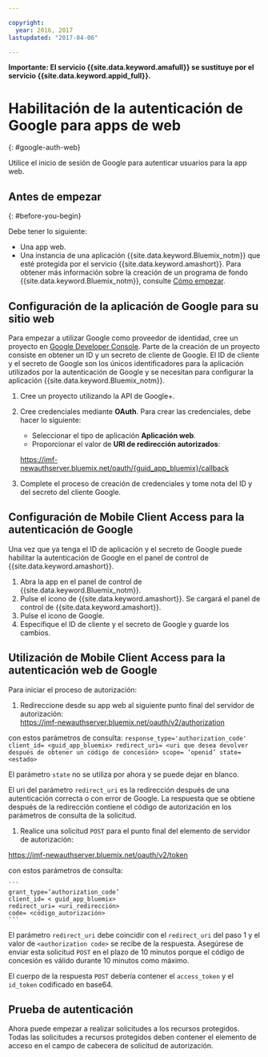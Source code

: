 ```yaml
---

copyright:
  year: 2016, 2017
lastupdated: "2017-04-06"

---
```


**Importante: El servicio {{site.data.keyword.amafull}} se sustituye por el servicio {{site.data.keyword.appid_full}}.**

# Habilitación de la autenticación de Google para apps de web
{: #google-auth-web}

Utilice el inicio de sesión de Google para autenticar usuarios para la app web.


## Antes de empezar
{: #before-you-begin}

Debe tener lo siguiente:
* Una app web.
* Una instancia de una aplicación {{site.data.keyword.Bluemix_notm}} que esté protegida por el servicio {{site.data.keyword.amashort}}. Para obtener más información sobre la creación de un programa de fondo {{site.data.keyword.Bluemix_notm}}, consulte [Cómo empezar](index.html).

## Configuración de la aplicación de Google para su sitio web
Para empezar a utilizar Google como proveedor de identidad, cree un proyecto en [Google Developer Console](https://console.developers.google.com). Parte de la creación de un proyecto consiste en obtener un ID y un secreto de cliente de Google. El ID de cliente y el secreto de Google son los únicos identificadores para la aplicación utilizados por la autenticación de Google y se necesitan para configurar la aplicación {{site.data.keyword.Bluemix_notm}}.

1. Cree un proyecto utilizando la API de Google+.
1. Cree credenciales mediante **OAuth**. Para crear las credenciales, debe hacer lo siguiente:
    * Seleccionar el tipo de aplicación **Aplicación web**.
    * Proporcionar el valor de **URI de redirección autorizados**:

     https://imf-newauthserver.bluemix.net/oauth/{guid_app_bluemix}/callback
1. Complete el proceso de creación de credenciales y tome nota del ID y del secreto del cliente Google.


## Configuración de Mobile Client Access para la autenticación de Google
Una vez que ya tenga el ID de aplicación y el secreto de Google puede habilitar la autenticación de Google en el panel de control de {{site.data.keyword.amashort}}.

1. Abra la app en el panel de control de {{site.data.keyword.Bluemix_notm}}.
1. Pulse el icono de {{site.data.keyword.amashort}}. Se cargará el panel de control de {{site.data.keyword.amashort}}.
1. Pulse el icono de Google.
1. Especifique el ID de cliente y el secreto de Google y guarde los cambios.


## Utilización de Mobile Client Access para la autenticación web de Google
Para iniciar el proceso de autorización:

1. Redireccione desde su app web al siguiente punto final del servidor de autorización:  
  https://imf-newauthserver.bluemix.net/oauth/v2/authorization

  con estos parámetros de consulta:
	```
   response_type='authorization_code'
   client_id= <guid_app_bluemix>
   redirect_uri= <uri que desea devolver después de obtener un código de concesión>
   scope= ‘openid’
   state= <estado>
	```

  El parámetro `state` no se utiliza por ahora y se puede dejar en blanco.

  El uri del parámetro `redirect_uri` es la redirección después de una autenticación correcta o con error de Google.
  La respuesta que se obtiene después de la redirección contiene el código de autorización en los parámetros de consulta de la solicitud.
1. Realice una solicitud `POST` para el punto final del elemento de servidor de autorización:

 https://imf-newauthserver.bluemix.net/oauth/v2/token


  con estos parámetros de consulta:

	```
  	grant_type=’authorization_code’
    client_id= < guid_app_bluemix>
    redirect_uri= <uri_redirección>
    code= <código_autorización>
	```
  El parámetro `redirect_uri` debe coincidir con el `redirect_uri` del paso 1 y el valor de `<authorization code>` se recibe de la respuesta.
  Asegúrese de enviar esta solicitud `POST` en el plazo de 10 minutos porque el código de concesión es válido durante 10 minutos como máximo.

El cuerpo de la respuesta `POST` debería contener el `access_token` y el `id_token` codificado en base64.

## Prueba de autenticación

Ahora puede empezar a realizar solicitudes a los recursos protegidos.
Todas las solicitudes a recursos protegidos deben contener el elemento de acceso en el campo de cabecera de solicitud de autorización.

